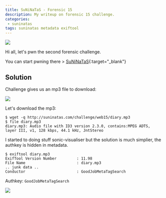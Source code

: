 ```yaml
---
title: SuNiNaTaS - Forensic 15
description: My writeup on forensic 15 challenge.
categories:
 - suninatas
tags: suninatas metadata exiftool
---
```


![](https://i1.daumcdn.net/thumb/C264x200/?fname=https://t1.daumcdn.net/cfile/tistory/99DE7733599504E81D)

Hi all, let's pwn the second forensic challenge.

You can start pwning there > [SuNiNaTaS](http://suninatas.com/){:target="_blank"}

## Solution

Challenge gives us an mp3 file to download:

![](https://i.imgur.com/vQj7ZPc.png)

Let's download the mp3:

```
$ wget -q http://suninatas.com/challenge/web15/diary.mp3
$ file diary.mp3 
diary.mp3: Audio file with ID3 version 2.3.0, contains:MPEG ADTS, layer III, v1, 128 kbps, 44.1 kHz, JntStereo
```

I started to doing stuff sonic-visualiser but the solution is much simplier, the authkey is hidden in metadata.

```
$ exiftool diary.mp3 
ExifTool Version Number         : 11.98
File Name                       : diary.mp3
.. junk data ..
Conductor                       : GoodJobMetaTagSearch
```

Authkey: `GoodJobMetaTagSearch`

![](https://i.imgur.com/eZHDs5X.png)
